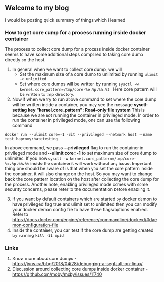 ## Welcome to my blog

I would be posting quick summary of things which i learned 

### How to get core dump for a process running inside docker container

The process to collect core dump for a process inside docker container seems to have some additional steps compared to taking core dump directly on the host.

1.  In general when we want to collect core dump, we will 
    - Set the maximum size of a core dump to unlimited by running ```ulimit -c unlimited ```
    - Set where core dumps will be written by running ```sysctl -w kernel.core_pattern=/tmp/core-%e.%p.%h.%t ``` Here core pattern will be written to tmp directory.
2.  Now if when we try to run above command to set where the core dump will be written inside a container, you may see the message **sysctl: setting key "kernel.core_pattern": Read-only file system** This is because we are not running the container in privileged mode. In order to run the container in privileged mode, one can use the following command 
```
docker run --ulimit core=-1 -dit --privileged --network host --name test haproxy:hatetesting
```
In above command, we pass **--privileged** flag to run the container in privileged mode and **--ulimit core=-1** to set maximum size of core dump to unlimited. If you now ```sysctl -w kernel.core_pattern=/tmp/core-%e.%p.%h.%t``` inside the container it will work without any issue. Important thing one should be aware of is that when you set the core pattern inside the container, it will also change on the host. So you may want to change back the core pattern location on the host after collecting the core dump for the process. Another note, enabling privileged mode comes with some security concerns, please refer to the documentation before enabling it. 

3.  If you want by default containers which are started by docker demon to have privileged flag true and ulimit set to unlimited then you can modify your docker demon config file to have these flags/options enabled. Refer to https://docs.docker.com/engine/reference/commandline/dockerd/#daemon-configuration-file
4.  Inside the container, you can test if the core dump are getting created by running ```kill -11 $pid ```

### Links
1.  Know more about core dumps - https://jvns.ca/blog/2018/04/28/debugging-a-segfault-on-linux/
2.  Discussion around collecting core dumps inside docker container - https://github.com/moby/moby/issues/11740
